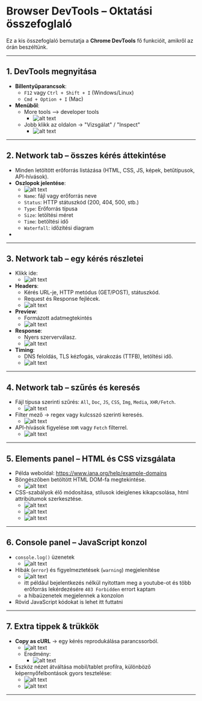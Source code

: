 # Browser DevTools – Oktatási összefoglaló
Ez a kis összefoglaló bemutatja a **Chrome DevTools** fő funkcióit, amikről az órán beszéltünk.

---

## 1. DevTools megnyitása
- **Billentyűparancsok**:
  - `F12` vagy `Ctrl + Shift + I` (Windows/Linux)
  - `Cmd + Option + I` (Mac)
- **Menüből**:
  - More tools --> developer tools
    - ![alt text](./assets/image.png)
  - Jobb klikk az oldalon → "Vizsgálat" / "Inspect"
    - ![alt text](./assets/image2.png)

---

## 2. Network tab – összes kérés áttekintése
- Minden letöltött erőforrás listázása (HTML, CSS, JS, képek, betűtípusok, API-hívások).
- **Oszlopok jelentése**:
  - ![alt text](./assets/image-8.png)
  - `Name`: fájl vagy erőforrás neve
  - `Status`: HTTP státuszkód (200, 404, 500, stb.)
  - `Type`: Erőforrás típusa
  - `Size`: letöltési méret
  - `Time`: betöltési idő
  - `Waterfall`: időzítési diagram
- 

---

## 3. Network tab – egy kérés részletei
- Klikk ide:
  - ![alt text](./assets/image-7.png)
- **Headers**:
  - Kérés URL-je, HTTP metódus (GET/POST), státuszkód.
  - Request és Response fejlécek.
  - ![alt text](./assets/image-9.png)
- **Preview**:
  - Formázott adatmegtekintés
  - ![alt text](./assets/image-10.png)
- **Response**:
  - Nyers szerverválasz.
  - ![alt text](./assets/image-11.png)
- **Timing**:
  - DNS feloldás, TLS kézfogás, várakozás (TTFB), letöltési idő.
  - ![alt text](./assets/image-12.png)

---

## 4. Network tab – szűrés és keresés
- Fájl típusa szerinti szűrés: `All`, `Doc`, `JS`, `CSS`, `Img`, `Media`, `XHR/Fetch`.
  - ![alt text](./assets/image-13.png)
- Filter mező → regex vagy kulcsszó szerinti keresés.
  - ![alt text](./assets/image-14.png)
- API-hívások figyelése `XHR` vagy `Fetch` filterrel.
  - ![alt text](./assets/image-15.png)

---

## 5. Elements panel – HTML és CSS vizsgálata
- Példa weboldal: https://www.iana.org/help/example-domains
- Böngészőben betöltött HTML DOM-fa megtekintése.
  - ![alt text](./assets/image-1.png)
- CSS-szabályok élő módosítása, stílusok ideiglenes kikapcsolása, html attribútumok szerkesztése.
  - ![alt text](./assets/image-2.png)
  - ![alt text](./assets/image-3.png)
  - ![alt text](./assets/image-4.png)

---

## 6. Console panel – JavaScript konzol
- `console.log()` üzenetek
  - ![alt text](./assets/image-5.png)
- Hibák (`error`) és figyelmeztetések (`warning`) megjelenítése
  - ![alt text](./assets/image-6.png)
  - itt például bejelentkezés nélkül nyitottam meg a youtube-ot és több erőforrás lekérdezésére `403 Forbidden` errort kaptam
  - a hibaüzenetek megjelennek a konzolon
- Rövid JavaScript kódokat is lehet itt futtatni

---

## 7. Extra tippek & trükkök
- **Copy as cURL** → egy kérés reprodukálása parancssorból.
  - ![alt text](./assets/image-18.png)
  - Eredmény:
    - ![alt text](./assets/image-19.png)
- Eszköz nézet átváltása mobil/tablet profilra, különböző képernyőfelbontások gyors tesztelése:
  - ![alt text](./assets/image-16.png)
  - ![alt text](./assets/image-17.png)
---
